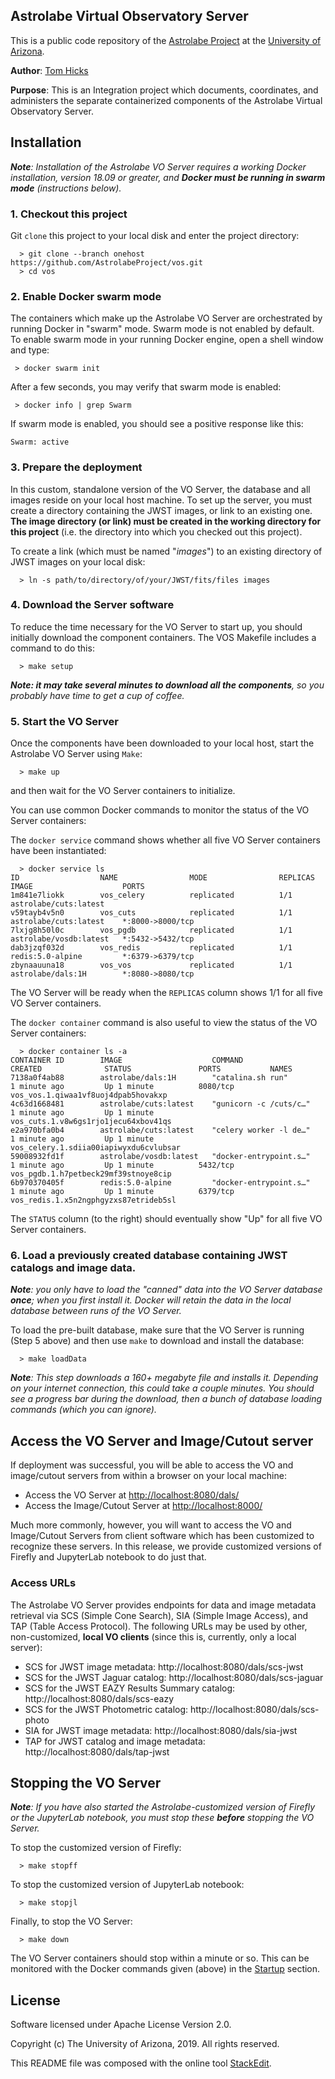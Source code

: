 ﻿
## Astrolabe Virtual Observatory Server

This is a public code repository of the [Astrolabe Project](http://astrolabe.arizona.edu/) at the [University of Arizona](http://www.arizona.edu).

**Author**: [Tom Hicks](https://github.com/hickst)

**Purpose**: This is an Integration project which documents, coordinates, and administers the separate containerized components of the Astrolabe Virtual Observatory Server.

## Installation

***Note**: Installation of the Astrolabe VO Server requires a working Docker installation, version 18.09 or greater, and **Docker must be running in swarm mode** (instructions below).*

### 1. Checkout this project

Git `clone` this project to your local disk and enter the project directory:
```
  > git clone --branch onehost https://github.com/AstrolabeProject/vos.git
  > cd vos
```


### 2. Enable Docker swarm mode

The containers which make up the Astrolabe VO Server are orchestrated by running Docker in "swarm" mode. Swarm mode is not enabled by default. To enable swarm mode in your running Docker engine, open a shell window and type:
```
 > docker swarm init
```

After a few seconds, you may verify that swarm mode is enabled:
```
 > docker info | grep Swarm
```

If swarm mode is enabled, you should see a positive response like this:
```
Swarm: active
```


### 3. Prepare the deployment

In this custom, standalone version of the VO Server, the database and all images reside on your local host machine. To set up the server, you must create a directory containing the JWST images, or link to an existing one. **The image directory (or link) must be created in the working directory for this project** (i.e. the directory into which you checked out this project).

To create a link (which must be named "*images*") to an existing directory of JWST images on your local disk:
```
  > ln -s path/to/directory/of/your/JWST/fits/files images
```


### 4. Download the Server software

To reduce the time necessary for the VO Server to start up, you should initially download the component containers. The VOS Makefile includes a command to do this:
```
  > make setup
```
***Note: it may take several minutes to download all the components**, so you probably have time to get a cup of coffee.*


### 5. Start the VO Server

Once the components have been downloaded to your local host, start the Astrolabe VO Server using `Make`:
```
  > make up
```
and then wait for the VO Server containers to initialize.

You can use common Docker commands to monitor the status of the VO Server containers:

The `docker service` command shows whether all five VO Server containers have been instantiated:
```
  > docker service ls
ID                  NAME                MODE                REPLICAS            IMAGE                    PORTS
1m841e7liokk        vos_celery          replicated          1/1                 astrolabe/cuts:latest
v59tayb4v5n0        vos_cuts            replicated          1/1                 astrolabe/cuts:latest    *:8000->8000/tcp
7lxjg8h50l0c        vos_pgdb            replicated          1/1                 astrolabe/vosdb:latest   *:5432->5432/tcp
dab3jzqf032d        vos_redis           replicated          1/1                 redis:5.0-alpine         *:6379->6379/tcp
zbynaauuna18        vos_vos             replicated          1/1                 astrolabe/dals:1H        *:8080->8080/tcp
```
The VO Server will be ready when the `REPLICAS` column shows 1/1 for all five VO Server containers.

The `docker container` command is also useful to view the status of the VO Server containers:
```
  > docker container ls -a
CONTAINER ID        IMAGE                    COMMAND                  CREATED              STATUS               PORTS           NAMES
7138a0f4ab88        astrolabe/dals:1H        "catalina.sh run"        1 minute ago         Up 1 minute          8080/tcp        vos_vos.1.qiwaa1vf8uoj4dpab5hovakxp
4c63d1668481        astrolabe/cuts:latest    "gunicorn -c /cuts/c…"   1 minute ago         Up 1 minute                          vos_cuts.1.v8w6gs1rjo1jecu64xbov41qs
e2a970bfa0b4        astrolabe/cuts:latest    "celery worker -l de…"   1 minute ago         Up 1 minute                          vos_celery.1.sdiia00iapiwyxdu6cvlubsar
59008932fd1f        astrolabe/vosdb:latest   "docker-entrypoint.s…"   1 minute ago         Up 1 minute          5432/tcp        vos_pgdb.1.h7petbeck29mf39stnoye8cip
6b970370405f        redis:5.0-alpine         "docker-entrypoint.s…"   1 minute ago         Up 1 minute          6379/tcp        vos_redis.1.x5n2ngphgyzxs87etrideb5sl
```
The `STATUS` column (to the right) should eventually show "Up" for all five VO Server containers.


### 6. Load a previously created database containing JWST catalogs and image data.

***Note**: you only have to load the "canned" data into the VO Server database **once**; when you first install it. Docker will retain the data in the local database between runs of the VO Server.*

To load the pre-built database, make sure that the VO Server is running (Step 5 above) and then use `make` to download and install the database:
```
  > make loadData
```
***Note**: This step downloads a 160+ megabyte file and installs it. Depending on your internet connection, this could take a couple minutes. You should see a progress bar during the download, then a bunch of database loading commands (which you can ignore).*


## Access the VO Server and Image/Cutout server

If deployment was successful, you will be able to access the VO and image/cutout servers from within a browser on your local machine:

  - Access the VO Server at [http://localhost:8080/dals/](http://localhost:8080/dals/)
  - Access the Image/Cutout Server at [http://localhost:8000/](http://localhost:8000/)

Much more commonly, however, you will want to access the VO and Image/Cutout Servers from client software which has been customized to recognize these servers. In this release, we provide customized versions of Firefly and JupyterLab notebook to do just that.


### Access URLs

The Astrolabe VO Server provides endpoints for data and image metadata retrieval via SCS (Simple Cone Search), SIA (Simple Image Access), and TAP (Table Access Protocol). The following URLs may be used by other, non-customized, **local VO clients** (since this is, currently, only a local server):

 - SCS for JWST image metadata: http://localhost:8080/dals/scs-jwst
 - SCS for the JWST Jaguar catalog: http://localhost:8080/dals/scs-jaguar
 - SCS for the JWST EAZY Results Summary catalog: http://localhost:8080/dals/scs-eazy
 - SCS for the JWST Photometric catalog: http://localhost:8080/dals/scs-photo
 - SIA for JWST image metadata: http://localhost:8080/dals/sia-jwst
 - TAP for JWST catalog and image metadata: http://localhost:8080/dals/tap-jwst


## Stopping the VO Server

***Note**: If you have also started the Astrolabe-customized version of Firefly or the JupyterLab notebook, you must stop these **before** stopping the VO Server.*

To stop the customized version of Firefly:
```
  > make stopff
```

To stop the customized version of JupyterLab notebook:
```
  > make stopjl
```

Finally, to stop the VO Server:
```
  > make down
```
The VO Server containers should stop within a minute or so. This can be monitored with the Docker commands given (above) in the [Startup](#start-the-vo-server) section.


## License

Software licensed under Apache License Version 2.0.

Copyright (c) The University of Arizona, 2019. All rights reserved.

This README file was composed with the online tool [StackEdit](https://stackedit.io/).
